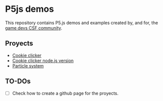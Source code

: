 # P5js demos

This repository contains P5.js demos and examples created by, and for, the [game devs CSF community](https://linktr.ee/gamedevs.csf). 

## Proyects

- [Cookie clicker](/Cookie_clicker/Readme.md)
- [Cookie clicker node.js version](/Cookie_clicker_server/Readme.md)
- [Particle system](/Particle_system/Readme.md)

## TO-DOs

- [ ] Check how to create a github page for the proyects.